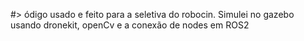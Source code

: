 #> ódigo usado e feito para a seletiva do robocin. Simulei no gazebo usando dronekit, openCv e a conexão de nodes em ROS2
